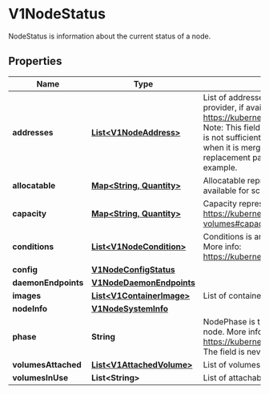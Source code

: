 

# V1NodeStatus

NodeStatus is information about the current status of a node.
## Properties

Name | Type | Description | Notes
------------ | ------------- | ------------- | -------------
**addresses** | [**List&lt;V1NodeAddress&gt;**](V1NodeAddress.md) | List of addresses reachable to the node. Queried from cloud provider, if available. More info: https://kubernetes.io/docs/concepts/nodes/node/#addresses Note: This field is declared as mergeable, but the merge key is not sufficiently unique, which can cause data corruption when it is merged. Callers should instead use a full-replacement patch. See http://pr.k8s.io/79391 for an example. |  [optional]
**allocatable** | [**Map&lt;String, Quantity&gt;**](Quantity.md) | Allocatable represents the resources of a node that are available for scheduling. Defaults to Capacity. |  [optional]
**capacity** | [**Map&lt;String, Quantity&gt;**](Quantity.md) | Capacity represents the total resources of a node. More info: https://kubernetes.io/docs/concepts/storage/persistent-volumes#capacity |  [optional]
**conditions** | [**List&lt;V1NodeCondition&gt;**](V1NodeCondition.md) | Conditions is an array of current observed node conditions. More info: https://kubernetes.io/docs/concepts/nodes/node/#condition |  [optional]
**config** | [**V1NodeConfigStatus**](V1NodeConfigStatus.md) |  |  [optional]
**daemonEndpoints** | [**V1NodeDaemonEndpoints**](V1NodeDaemonEndpoints.md) |  |  [optional]
**images** | [**List&lt;V1ContainerImage&gt;**](V1ContainerImage.md) | List of container images on this node |  [optional]
**nodeInfo** | [**V1NodeSystemInfo**](V1NodeSystemInfo.md) |  |  [optional]
**phase** | **String** | NodePhase is the recently observed lifecycle phase of the node. More info: https://kubernetes.io/docs/concepts/nodes/node/#phase The field is never populated, and now is deprecated. |  [optional]
**volumesAttached** | [**List&lt;V1AttachedVolume&gt;**](V1AttachedVolume.md) | List of volumes that are attached to the node. |  [optional]
**volumesInUse** | **List&lt;String&gt;** | List of attachable volumes in use (mounted) by the node. |  [optional]



